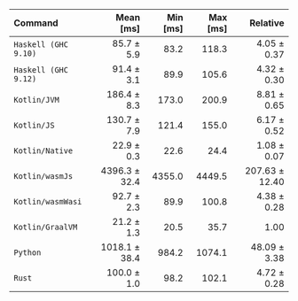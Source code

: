 | Command | Mean [ms] | Min [ms] | Max [ms] | Relative |
|:---|---:|---:|---:|---:|
| `Haskell (GHC 9.10)` | 85.7 ± 5.9 | 83.2 | 118.3 | 4.05 ± 0.37 |
| `Haskell (GHC 9.12)` | 91.4 ± 3.1 | 89.9 | 105.6 | 4.32 ± 0.30 |
| `Kotlin/JVM` | 186.4 ± 8.3 | 173.0 | 200.9 | 8.81 ± 0.65 |
| `Kotlin/JS` | 130.7 ± 7.9 | 121.4 | 155.0 | 6.17 ± 0.52 |
| `Kotlin/Native` | 22.9 ± 0.3 | 22.6 | 24.4 | 1.08 ± 0.07 |
| `Kotlin/wasmJs` | 4396.3 ± 32.4 | 4355.0 | 4449.5 | 207.63 ± 12.40 |
| `Kotlin/wasmWasi` | 92.7 ± 2.3 | 89.9 | 100.8 | 4.38 ± 0.28 |
| `Kotlin/GraalVM` | 21.2 ± 1.3 | 20.5 | 35.7 | 1.00 |
| `Python` | 1018.1 ± 38.4 | 984.2 | 1074.1 | 48.09 ± 3.38 |
| `Rust` | 100.0 ± 1.0 | 98.2 | 102.1 | 4.72 ± 0.28 |
